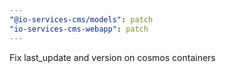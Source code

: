 ```yaml
---
"@io-services-cms/models": patch
"io-services-cms-webapp": patch
---
```


Fix last_update and version on cosmos containers
